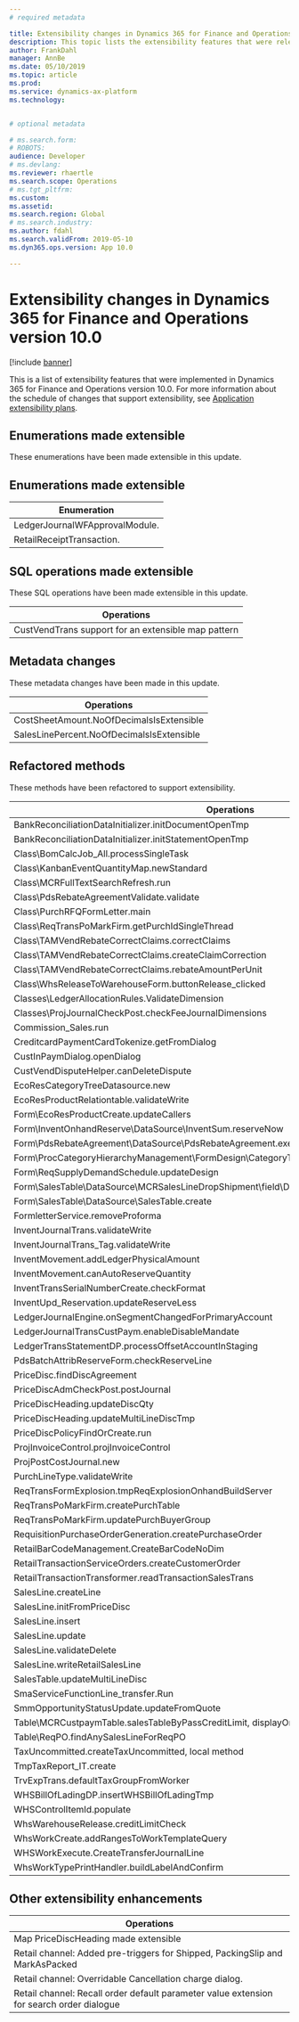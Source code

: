 ```yaml
---
# required metadata

title: Extensibility changes in Dynamics 365 for Finance and Operations version 10.0.3
description: This topic lists the extensibility features that were released in Dynamics 365 for Finance and Operations version 10.0.3.
author: FrankDahl
manager: AnnBe
ms.date: 05/10/2019
ms.topic: article
ms.prod: 
ms.service: dynamics-ax-platform
ms.technology: 


# optional metadata

# ms.search.form: 
# ROBOTS: 
audience: Developer
# ms.devlang: 
ms.reviewer: rhaertle
ms.search.scope: Operations
# ms.tgt_pltfrm: 
ms.custom: 
ms.assetid: 
ms.search.region: Global
# ms.search.industry: 
ms.author: fdahl
ms.search.validFrom: 2019-05-10
ms.dyn365.ops.version: App 10.0

---
```


# Extensibility changes in Dynamics 365 for Finance and Operations version 10.0

[!include [banner](../includes/banner.md)]


This is a list of extensibility features that were implemented in Dynamics 365 for Finance and Operations version 10.0. For more information about the schedule of changes that support extensibility, see [Application extensibility plans](extensibility-roadmap.md).

## Enumerations made extensible

These enumerations have been made extensible in this update.

## Enumerations made extensible
| Enumeration |
|---|
| LedgerJournalWFApprovalModule. |
| RetailReceiptTransaction. |


## SQL operations made extensible

These SQL operations have been made extensible in this update.

| Operations |
|---|
| CustVendTrans support for an extensible map pattern |

## Metadata changes

These metadata changes have been made in this update.

| Operations |
|---|
| CostSheetAmount.NoOfDecimalsIsExtensible |
| SalesLinePercent.NoOfDecimalsIsExtensible |

## Refactored methods

These methods have been refactored to support extensibility.

| Operations |
|---|
| BankReconciliationDataInitializer.initDocumentOpenTmp |
| BankReconciliationDataInitializer.initStatementOpenTmp |
| Class\BomCalcJob_All.processSingleTask |
| Class\KanbanEventQuantityMap.newStandard |
| Class\MCRFullTextSearchRefresh.run |
| Class\PdsRebateAgreementValidate.validate |
| Class\PurchRFQFormLetter.main |
| Class\ReqTransPoMarkFirm.getPurchIdSingleThread |
| Class\TAMVendRebateCorrectClaims.correctClaims |
| Class\TAMVendRebateCorrectClaims.createClaimCorrection |
| Class\TAMVendRebateCorrectClaims.rebateAmountPerUnit |
| Class\WhsReleaseToWarehouseForm.buttonRelease_clicked |
| Classes\LedgerAllocationRules.ValidateDimension |
| Classes\ProjJournalCheckPost.checkFeeJournalDimensions |
| Commission_Sales.run |
| CreditcardPaymentCardTokenize.getFromDialog |
| CustInPaymDialog.openDialog |
| CustVendDisputeHelper.canDeleteDispute |
| EcoResCategoryTreeDatasource.new |
| EcoResProductRelationtable.validateWrite |
| Form\EcoResProductCreate.updateCallers |
| Form\InventOnhandReserve\DataSource\InventSum.reserveNow |
| Form\PdsRebateAgreement\DataSource\PdsRebateAgreement.executeQuery |
| Form\ProcCategoryHierarchyManagement\FormDesign\CategoryTreeGroup\CategoryTreeCtrl.selection |Changing
| Form\ReqSupplyDemandSchedule.updateDesign |
| Form\SalesTable\DataSource\MCRSalesLineDropShipment\field\DropShipment.modified |
| Form\SalesTable\DataSource\SalesTable.create |
| FormletterService.removeProforma |
| InventJournalTrans.validateWrite |
| InventJournalTrans_Tag.validateWrite |
| InventMovement.addLedgerPhysicalAmount |
| InventMovement.canAutoReserveQuantity |
| InventTransSerialNumberCreate.checkFormat |
| InventUpd_Reservation.updateReserveLess |
| LedgerJournalEngine.onSegmentChangedForPrimaryAccount |
| LedgerJournalTransCustPaym.enableDisableMandate |
| LedgerTransStatementDP.processOffsetAccountInStaging |
| PdsBatchAttribReserveForm.checkReserveLine |
| PriceDisc.findDiscAgreement |
| PriceDiscAdmCheckPost.postJournal |
| PriceDiscHeading.updateDiscQty |
| PriceDiscHeading.updateMultiLineDiscTmp |
| PriceDiscPolicyFindOrCreate.run |
| ProjInvoiceControl.projInvoiceControl |
| ProjPostCostJournal.new |
| PurchLineType.validateWrite |
| ReqTransFormExplosion.tmpReqExplosionOnhandBuildServer |
| ReqTransPoMarkFirm.createPurchTable |
| ReqTransPoMarkFirm.updatePurchBuyerGroup |
| RequisitionPurchaseOrderGeneration.createPurchaseOrder |
| RetailBarCodeManagement.CreateBarCodeNoDim |
| RetailTransactionServiceOrders.createCustomerOrder |
| RetailTransactionTransformer.readTransactionSalesTrans |
| SalesLine.createLine |
| SalesLine.initFromPriceDisc |
| SalesLine.insert |
| SalesLine.update |
| SalesLine.validateDelete |
| SalesLine.writeRetailSalesLine |
| SalesTable.updateMultiLineDisc |
| SmaServiceFunctionLine_transfer.Run |
| SmmOpportunityStatusUpdate.updateFromQuote |
| Table\MCRCustpaymTable.salesTableByPassCreditLimit, displayOrderID, getCurrency and  |mcrCustPaym\getCustomerPostingProfile
| Table\ReqPO.findAnySalesLineForReqPO |
| TaxUncommitted.createTaxUncommitted, local method  |createTaxUncommittedFromTmpTaxWorkTrans
| TmpTaxReport_IT.create |
| TrvExpTrans.defaultTaxGroupFromWorker |
| WHSBillOfLadingDP.insertWHSBillOfLadingTmp |
| WHSControlItemId.populate |
| WhsWarehouseRelease.creditLimitCheck |
| WhsWorkCreate.addRangesToWorkTemplateQuery |
| WHSWorkExecute.CreateTransferJournalLine |
| WhsWorkTypePrintHandler.buildLabelAndConfirm |

## Other extensibility enhancements

| Operations |
|---|
| Map PriceDiscHeading made extensible |
| Retail channel: Added pre-triggers for Shipped, PackingSlip and MarkAsPacked |
| Retail channel: Overridable Cancellation charge dialog. |
| Retail channel: Recall order default parameter value extension for search order dialogue |

